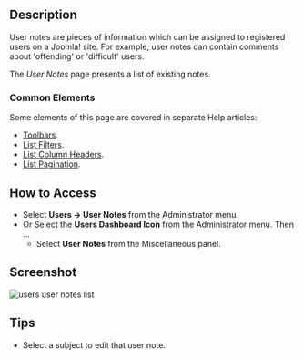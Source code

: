 <!-- Filename: Help4.x:User_Notes / Display title: User Notes -->

## Description

User notes are pieces of information which can be assigned to registered
users on a Joomla! site. For example, user notes can contain comments
about 'offending' or 'difficult' users.

The *User Notes* page presents a list of existing notes.

### Common Elements

Some elements of this page are covered in separate Help articles:

* [Toolbars](jdocmanual?article=help/common-elements/toolbars).
* [List Filters](jdocmanual?article=help/common-elements/list-filters).
* [List Column Headers](jdocmanual?article=help/common-elements/list-column-headers).
* [List Pagination](jdocmanual?article=help/common-elements/list-pagination).

## How to Access

- Select **Users → User Notes** from the Administrator menu.
- Or Select the **Users Dashboard Icon** from the Administrator menu.
  Then ...
  - Select **User Notes** from the Miscellaneous panel.

## Screenshot

![users user notes list](../../../en/images/users/users-user-notes-list.png)

## Tips

- Select a subject to edit that user note.
